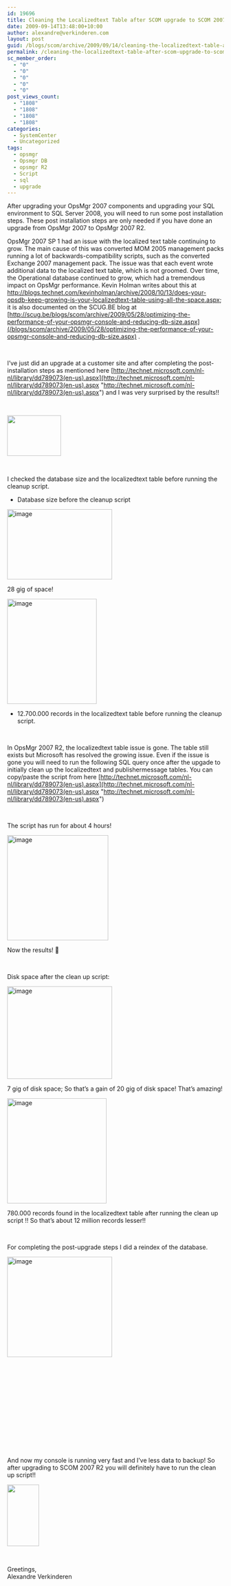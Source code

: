 ```yaml
---
id: 19696
title: Cleaning the Localizedtext Table after SCOM upgrade to SCOM 2007 R2
date: 2009-09-14T13:48:00+10:00
author: alexandre@verkinderen.com
layout: post
guid: /blogs/scom/archive/2009/09/14/cleaning-the-localizedtext-table-after-scom-upgrade-to-scom-2007-r2.aspx
permalink: /cleaning-the-localizedtext-table-after-scom-upgrade-to-scom-2007-r2/
sc_member_order:
  - "0"
  - "0"
  - "0"
  - "0"
  - "0"
post_views_count:
  - "1808"
  - "1808"
  - "1808"
  - "1808"
categories:
  - SystemCenter
  - Uncategorized
tags:
  - opsmgr
  - Opsmgr DB
  - opsmgr R2
  - Script
  - sql
  - upgrade
---
```

After upgrading your OpsMgr 2007 components and upgrading your SQL environment to SQL Server 2008, you will need to run some post installation steps. These post installation steps are only needed if you have done an upgrade from OpsMgr 2007 to OpsMgr 2007 R2.

OpsMgr 2007 SP 1 had an issue with the localized text table continuing to grow. The main cause of this was converted MOM 2005 management packs running a lot of backwards-compatibility scripts, such as the converted Exchange 2007 management pack. The issue was that each event wrote additional data to the localized text table, which is not groomed. Over time, the Operational database continued to grow, which had a tremendous impact on OpsMgr performance. Kevin Holman writes about this at <http://blogs.technet.com/kevinholman/archive/2008/10/13/does-your-opsdb-keep-growing-is-your-localizedtext-table-using-all-the-space.aspx>; it is also documented on the SCUG.BE blog at [http://scug.be/blogs/scom/archive/2009/05/28/optimizing-the-performance-of-your-opsmgr-console-and-reducing-db-size.aspx](/blogs/scom/archive/2009/05/28/optimizing-the-performance-of-your-opsmgr-console-and-reducing-db-size.aspx) .

&nbsp;

I&rsquo;ve just did an upgrade at a customer site and after completing the post-installation steps as mentioned here [http://technet.microsoft.com/nl-nl/library/dd789073(en-us).aspx](http://technet.microsoft.com/nl-nl/library/dd789073(en-us).aspx "http://technet.microsoft.com/nl-nl/library/dd789073(en-us).aspx") and I was very surprised by the results!!

&nbsp;

<img height="94" width="125" src="http://2.bp.blogspot.com/_wFWqWIH-WFU/Rl_nDN7UEPI/AAAAAAAABGc/vvJDrBtz5rw/s400/surprised%2520monkey.jpg" /> 

&nbsp;

I checked the database size and the localizedtext table before running the cleanup script.

  * Database size before the cleanup script

[<img height="163" width="244" src="https://mscloudstorage.blob.core.windows.net/mscloudstorage//2012/06/image_thumb_3DAF3A3E.png" alt="image" border="0" style="border-bottom: 0px;border-left: 0px;border-top: 0px;border-right: 0px" />](http://scug.be/scom/files/2012/06/image_1B57A4C5.png)

28 gig of space!

[<img height="244" width="208" src="https://mscloudstorage.blob.core.windows.net/mscloudstorage//2012/06/image_thumb_126AA337.png" alt="image" border="0" style="border-bottom: 0px;border-left: 0px;border-top: 0px;border-right: 0px" />](http://scug.be/scom/files/2012/06/image_4B818039.png)

  * 12.700.000 records in the localizedtext table before running the cleanup script.

&nbsp;

In OpsMgr 2007 R2, the localizedtext table issue is gone. The table still exists but Microsoft has resolved the growing issue. Even if the issue is gone you will need to run the following SQL query once after the upgade to initially clean up the localizedtext and publishermessage tables. You can copy/paste the script from here [http://technet.microsoft.com/nl-nl/library/dd789073(en-us).aspx](http://technet.microsoft.com/nl-nl/library/dd789073(en-us).aspx "http://technet.microsoft.com/nl-nl/library/dd789073(en-us).aspx")&nbsp;

&nbsp;

The script has run for about 4 hours!

[<img height="244" width="235" src="https://mscloudstorage.blob.core.windows.net/mscloudstorage//2012/06/image_thumb_042C2A47.png" alt="image" border="0" style="border-bottom: 0px;border-left: 0px;border-top: 0px;border-right: 0px" />](http://scug.be/scom/files/2012/06/image_446243C1.png)

Now the results! 🙂

&nbsp;

Disk space after the clean up script:

[<img height="215" width="244" src="https://mscloudstorage.blob.core.windows.net/mscloudstorage//2012/06/image_thumb_58E7933F.png" alt="image" border="0" style="border-bottom: 0px;border-left: 0px;border-top: 0px;border-right: 0px" />](http://scug.be/scom/files/2012/06/image_26EFF2B5.png)

7 gig of disk space; So that&rsquo;s a gain of 20 gig of disk space! That&rsquo;s amazing!

[<img height="244" width="231" src="https://mscloudstorage.blob.core.windows.net/mscloudstorage//2012/06/image_thumb_51C856C7.png" alt="image" border="0" style="border-bottom: 0px;border-left: 0px;border-top: 0px;border-right: 0px" />](http://scug.be/scom/files/2012/06/image_38CC8682.png)

780.000 records found in the localizedtext table after running the clean up script !! So that&rsquo;s about 12 million records lesser!!

&nbsp;

For completing the post-upgrade steps I did a reindex of the database.

[<img height="233" width="244" src="https://mscloudstorage.blob.core.windows.net/mscloudstorage//2012/06/image_thumb_6D6CE2BD.png" alt="image" border="0" style="border-bottom: 0px;border-left: 0px;border-top: 0px;border-right: 0px" />](http://scug.be/scom/files/2012/06/image_469ECC7D.png)

&nbsp;

&nbsp;

&nbsp;

&nbsp;

&nbsp;

&nbsp;

&nbsp;

And now my console is running very fast and I&rsquo;ve less data to backup! So after upgrading to SCOM 2007 R2 you will definitely have to run the clean up script!!

<img height="143" width="74" src="http://www.salotteries.com.au/library/Results-winner.jpg" /> 

&nbsp;

Greetings,  
Alexandre Verkinderen